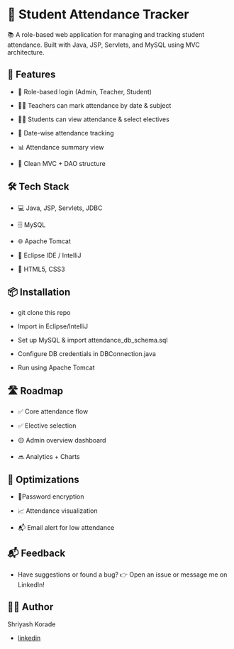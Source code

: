 
# 📝 Student Attendance Tracker

📚 A role-based web application for managing and tracking student attendance. Built with Java, JSP, Servlets, and MySQL using MVC architecture.
## 🚀 Features
- 🔐 Role-based login (Admin, Teacher, Student)

- 🧑‍🏫 Teachers can mark attendance by date & subject
  
- 🧑‍🎓 Students can view attendance & select electives

- 📅 Date-wise attendance tracking

- 📊 Attendance summary view

- 🧱 Clean MVC + DAO structure




## 🛠️ Tech Stack

- 💻 Java, JSP, Servlets, JDBC

- 🗄️ MySQL

- 🌐 Apache Tomcat

- 🧰 Eclipse IDE / IntelliJ

- 🧩 HTML5, CSS3


## 📦 Installation

- git clone this repo

- Import in Eclipse/IntelliJ

- Set up MySQL & import attendance_db_schema.sql

- Configure DB credentials in DBConnection.java

- Run using Apache Tomcat


    
## 🛣️ Roadmap

- ✅ Core attendance flow

- ✅ Elective selection

- 🟡 Admin overview dashboard

- 🔜 Analytics + Charts



## 🧠 Optimizations

- 🔐Password encryption

- 📈 Attendance visualization

- 📬 Email alert for low attendance



## 📬 Feedback

- Have suggestions or found a bug?
👉 Open an issue or message me on LinkedIn!


## 🧑‍💻 Author

Shriyash Korade
- [linkedin](https://www.linkedin.com/in/shriyash-korade/)

